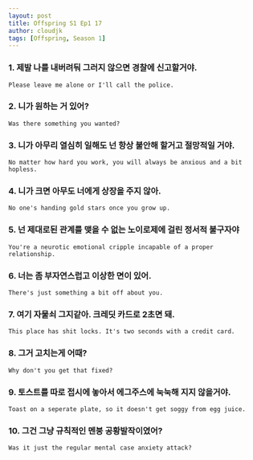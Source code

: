 ```yaml
---
layout: post
title: Offspring S1 Ep1 17
author: cloudjk
tags: [Offspring, Season 1]
---
```


### 1. 제발 나를 내버려둬 그러지 않으면 경찰에 신고할거야.
    Please leave me alone or I'll call the police.

### 2. 니가 원하는 거 있어?
    Was there something you wanted?

### 3. 니가 아무리 열심히 일해도 넌 항상 불안해 할거고 절망적일 거야.
    No matter how hard you work, you will always be anxious and a bit hopless.

### 4. 니가 크면 아무도 너에게 상장을 주지 않아. 
    No one's handing gold stars once you grow up.

### 5. 넌 제대로된 관계를 맺을 수 없는 노이로제에 걸린 정서적 불구자야
    You're a neurotic emotional cripple incapable of a proper relationship.

### 6. 너는 좀 부자연스럽고 이상한 면이 있어.
    There's just something a bit off about you.

### 7. 여기 자물쇠 그지같아. 크레딧 카드로 2초면 돼. 
    This place has shit locks. It's two seconds with a credit card.

### 8. 그거 고치는게 어때?
    Why don't you get that fixed?

### 9. 토스트를 따로 접시에 놓아서 에그주스에 눅눅해 지지 않을거야. 
    Toast on a seperate plate, so it doesn't get soggy from egg juice.

### 10. 그건 그냥 규칙적인 멘붕 공황발작이였어?
    Was it just the regular mental case anxiety attack?